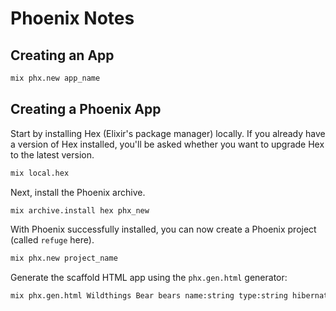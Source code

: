# Phoenix Notes

## Creating an App
```bash
mix phx.new app_name
```

## Creating a Phoenix App
Start by installing Hex (Elixir's package manager) locally.  If you already have a version of Hex installed, you'll be asked whether you want to upgrade Hex to the latest version.
```bash
mix local.hex
```
Next, install the Phoenix archive.
```bash
mix archive.install hex phx_new
```
With Phoenix successfully installed, you can now create a Phoenix project (called `refuge` here).
```bash
mix phx.new project_name
```
Generate the scaffold HTML app using the `phx.gen.html` generator:
```bash
mix phx.gen.html Wildthings Bear bears name:string type:string hibernating:boolean
```
